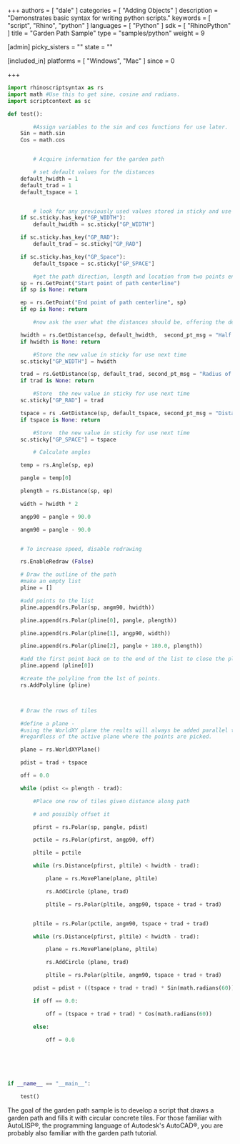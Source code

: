 +++
authors = [ "dale" ]
categories = [ "Adding Objects" ]
description = "Demonstrates basic syntax for writing python scripts."
keywords = [ "script", "Rhino", "python" ]
languages = [ "Python" ]
sdk = [ "RhinoPython" ]
title = "Garden Path Sample"
type = "samples/python"
weight = 9

[admin]
picky_sisters = ""
state = ""

[included_in]
platforms = [ "Windows", "Mac" ]
since = 0

+++


```python
import rhinoscriptsyntax as rs
import math #Use this to get sine, cosine and radians.
import scriptcontext as sc

def test():

        #Assign variables to the sin and cos functions for use later.
    Sin = math.sin
    Cos = math.cos


    	# Acquire information for the garden path

    	# set default values for the distances
    default_hwidth = 1
    default_trad = 1
    default_tspace = 1


    	# look for any previously used values stored in sticky and use those if available.
    if sc.sticky.has_key("GP_WIDTH"):
        default_hwidth = sc.sticky["GP_WIDTH"]

    if sc.sticky.has_key("GP_RAD"):
        default_trad = sc.sticky["GP_RAD"]

    if sc.sticky.has_key("GP_Space"):
        default_tspace = sc.sticky["GP_SPACE"]

        #get the path direction, length and location from two points entered by the user
    sp = rs.GetPoint("Start point of path centerline")
    if sp is None: return

    ep = rs.GetPoint("End point of path centerline", sp)
    if ep is None: return

        #now ask the user what the distances should be, offering the defaults arrived at above

    hwidth = rs.GetDistance(sp, default_hwidth,  second_pt_msg = "Half width of path")
    if hwidth is None: return

        #Store the new value in sticky for use next time
    sc.sticky["GP_WIDTH"] = hwidth

    trad = rs.GetDistance(sp, default_trad, second_pt_msg = "Radius of tiles")
    if trad is None: return

        #Store  the new value in sticky for use next time
    sc.sticky["GP_RAD"] = trad

    tspace = rs .GetDistance(sp, default_tspace, second_pt_msg = "Distance between tiles")
    if tspace is None: return

        #Store  the new value in sticky for use next time
    sc.sticky["GP_SPACE"] = tspace

    	# Calculate angles

    temp = rs.Angle(sp, ep)

    pangle = temp[0]

    plength = rs.Distance(sp, ep)

    width = hwidth * 2

    angp90 = pangle + 90.0

    angm90 = pangle - 90.0


	# To increase speed, disable redrawing

    rs.EnableRedraw (False)

	# Draw the outline of the path
    #make an empty list
    pline = []

    #add points to the list
    pline.append(rs.Polar(sp, angm90, hwidth))

    pline.append(rs.Polar(pline[0], pangle, plength))

    pline.append(rs.Polar(pline[1], angp90, width))

    pline.append(rs.Polar(pline[2], pangle + 180.0, plength))

    #add the first point back on to the end of the list to close the pline
    pline.append (pline[0])

    #create the polyline from the lst of points.
    rs.AddPolyline (pline)



    # Draw the rows of tiles

    #define a plane -
    #using the WorldXY plane the reults will always be added parallel to that plane,
    #regardless of the active plane where the points are picked.

    plane = rs.WorldXYPlane()

    pdist = trad + tspace

    off = 0.0

    while (pdist <= plength - trad):

        #Place one row of tiles given distance along path

        # and possibly offset it

        pfirst = rs.Polar(sp, pangle, pdist)

        pctile = rs.Polar(pfirst, angp90, off)

        pltile = pctile

        while (rs.Distance(pfirst, pltile) < hwidth - trad):

            plane = rs.MovePlane(plane, pltile)

            rs.AddCircle (plane, trad)

            pltile = rs.Polar(pltile, angp90, tspace + trad + trad)


        pltile = rs.Polar(pctile, angm90, tspace + trad + trad)

        while (rs.Distance(pfirst, pltile) < hwidth - trad):

            plane = rs.MovePlane(plane, pltile)

            rs.AddCircle (plane, trad)

            pltile = rs.Polar(pltile, angm90, tspace + trad + trad)

        pdist = pdist + ((tspace + trad + trad) * Sin(math.radians(60)))

        if off == 0.0:

            off = (tspace + trad + trad) * Cos(math.radians(60))

        else:

            off = 0.0






if __name__ == "__main__":

    test()

```


The goal of the garden path sample is to develop a script that draws a garden path and fills it with circular concrete tiles.  For those familiar with AutoLISP®, the programming language of Autodesk's AutoCAD®, you are probably also familiar with the garden path tutorial.
